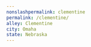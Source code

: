 ```yaml
---
﻿nonslashpermalink: clementine
permalink: /clementine/
alley: Clementine
city: Omaha
state: Nebraska
---
```

